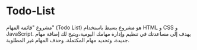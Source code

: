 # Todo-List
مشروع "قائمة المهام" (Todo List) هو مشروع بسيط باستخدام HTML و CSS و JavaScript.
يهدف إلى مساعدتك في تنظيم وإدارة مهامك اليومية،ويتيح لك إضافة مهام جديدة، وتحديد مهام المكتملة، وحذف المهام غير المطلوبة.
